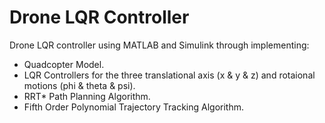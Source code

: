 # Drone LQR Controller

Drone LQR controller using MATLAB and Simulink through implementing:
- Quadcopter Model.
- LQR Controllers for the three translational axis (x & y & z) and rotaional motions (phi & theta & psi).
- RRT* Path Planning Algorithm.
- Fifth Order Polynomial Trajectory Tracking Algorithm.
